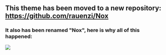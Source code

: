 ## This theme has been moved to a new repository: https://github.com/rauenzi/Nox
### It also has been renamed "Nox", here is why all of this happened:
![](https://i.imgur.com/V4EI65X.png)
